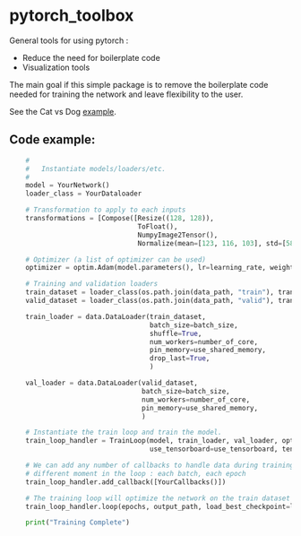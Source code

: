 # pytorch_toolbox

General tools for using pytorch :
- Reduce the need for boilerplate code
- Visualization tools

The main goal if this simple package is to remove the boilerplate code needed for training the network and leave flexibility to the user.

See the Cat vs Dog [example](https://github.com/MathGaron/pytorch_toolbox/tree/develop/examples/classification).

## Code example:

```python
    #
    #   Instantiate models/loaders/etc.
    #
    model = YourNetwork()
    loader_class = YourDataloader

    # Transformation to apply to each inputs
    transformations = [Compose([Resize((128, 128)),
                                ToFloat(),
                                NumpyImage2Tensor(),
                                Normalize(mean=[123, 116, 103], std=[58, 57, 57])])]

    # Optimizer (a list of optimizer can be used)
    optimizer = optim.Adam(model.parameters(), lr=learning_rate, weight_decay=1e-5)

    # Training and validation loaders
    train_dataset = loader_class(os.path.join(data_path, "train"), transformations)
    valid_dataset = loader_class(os.path.join(data_path, "valid"), transformations)

    train_loader = data.DataLoader(train_dataset,
                                   batch_size=batch_size,
                                   shuffle=True,
                                   num_workers=number_of_core,
                                   pin_memory=use_shared_memory,
                                   drop_last=True,
                                   )

    val_loader = data.DataLoader(valid_dataset,
                                 batch_size=batch_size,
                                 num_workers=number_of_core,
                                 pin_memory=use_shared_memory,
                                 )

    # Instantiate the train loop and train the model.
    train_loop_handler = TrainLoop(model, train_loader, val_loader, optimizer, backend, gradient_clip,
                                   use_tensorboard=use_tensorboard, tensorboard_log_path=tensorboard_path)

    # We can add any number of callbacks to handle data during training methods of the callback are called at
    # different moment in the loop : each batch, each epoch
    train_loop_handler.add_callback([YourCallbacks()])

    # The training loop will optimize the network on the train dataset and run the validation
    train_loop_handler.loop(epochs, output_path, load_best_checkpoint=load_best)

    print("Training Complete")
```